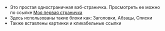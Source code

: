 - Это простая одностраничная вэб-страничка. Просмотреть ее можно по ссылке [Моя первая страничка](juliaryzhova.github.io/My_first_web_page/)
- Здесь использованы такие блоки как: Заголовки, Абзацы, Списки
- Также вставлены картинки и кликабельные ссылки
